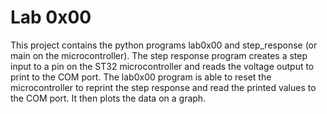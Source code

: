 # Lab 0x00

This project contains the python programs lab0x00 and step_response (or main on the microcontroller). 
The step response program creates a step input to a pin on the ST32 microcontroller and reads the voltage output to print to the COM port.
The lab0x00 program is able to reset the microcontroller to reprint the step response and read the printed values to the COM port. 
It then plots the data on a graph.
 
